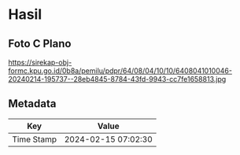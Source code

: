 # Hasil

## Foto C Plano

https://sirekap-obj-formc.kpu.go.id/0b8a/pemilu/pdpr/64/08/04/10/10/6408041010046-20240214-195737--28eb4845-8784-43fd-9943-cc7fe1658813.jpg


## Metadata

| Key        | Value               |
| ---------- | ------------------- |
| Time Stamp | 2024-02-15 07:02:30 |



